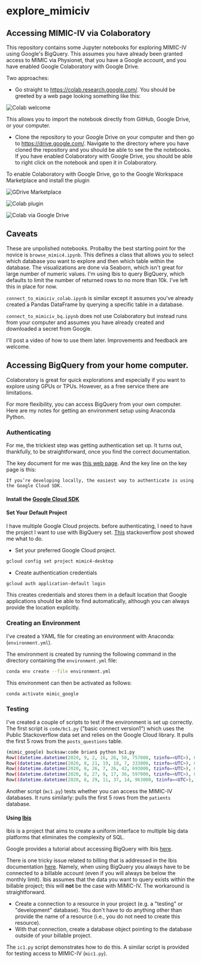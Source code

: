 # explore_mimiciv

## Accessing MIMIC-IV via Colaboratory

This repository contains some Jupyter notebooks for exploring MIMIC-IV using Google's BigQuery. This assumes you have already been granted access to MIMIC via Physionet, that you have a Google account, and you have enabled Google Colaboratory with Google Drive.

Two approaches:

- Go straight to https://colab.research.google.com/. You should be greeted by a web page looking something like this:

![Colab welcome](media/colab1.png)

This allows you to import the notebook directly from GitHub, Google Drive, or your computer.

- Clone the repository to your Google Drive on your computer and then go to https://drive.google.com/. Navigate to the directory where you have cloned the repository and you should be able to see the the notebooks. If you have enabled Colaboratory with Google Drive, you should be able to right click on the notebook and open it in Colaboratory.

To enable Colaboratory with Google Drive, go to the Google Workspace Marketplace and install the plugin

![GDrive Marketplace](media/gdrive_marketplace.png)

![Colab plugin](media/colab_plugin.png)


![Colab via Google Drive](media/colab_gdrive.png)

## Caveats

These are unpolished notebooks. Probalby the best starting point for the novice is `browse_mimic4.ipynb`. This defines a class that allows you to select which database you want to explore and then which table within the database. The visualizations are done via Seaborn, which isn't great for large number of numeric values. I'm using Ibis to query BigQuery, which defaults to limit the number of returned rows to no more than 10k. I've left this in place for now.

`connect_to_mimiciv_colab.ipynb` is similar except it assumes you've already created a Pandas DataFrame by querying a specific table in a database.

`connect_to_mimiciv_bq.ipynb` does not use Colaboratory but instead runs from your computer and assumes you have already created and downloaded a secret from Google.

I'll post a video of how to use them later. Improvements and feedback are welcome.

## Accessing BigQuery from your home computer.

Colaboratory is great for quick explorations and especially if you want to explore using GPUs or TPUs. However, as a free service there are limitations.

For more flexibility, you can access BigQuery from your own computer. Here are my notes for getting an environment setup using Anaconda Python.

### Authenticating

For me, the trickiest step was getting authentication set up. It turns out, thankfully, to be straightforward, once you find the correct documentation.

The key document for me was [this web page](https://googleapis.dev/python/google-api-core/latest/auth.html). And the key line on the key page is this:

```
If you’re developing locally, the easiest way to authenticate is using the Google Cloud SDK.

```

#### Install the [Google Cloud SDK](https://cloud.google.com/sdk)

#### Set Your Default Project

I have multiple Google Cloud projects. before authenticating, I need to have the project I want to use with BigQuery set. [This](https://stackoverflow.com/questions/46770900/how-to-change-the-project-in-gcp-using-cli-commands) stackoverflow post showed me what to do.

- Set your preferred Google Cloud project.
```bash
gcloud config set project mimic4-desktop
```
- Create authentication credentials
```bash
gcloud auth application-default login
```

This creates credentials and stores them in a default location that Google applications should be able to find automatically, although you can always provide the location explicitly.

### Creating an Environment

I've created a YAML file for creating an environment with Anaconda: (`environment.yml`).

The environment is created by running the following command in the directory containing the `environment.yml` file:

```bash
conda env create --file environment.yml
```

This environment can then be activated as follows:

```bash
conda activate mimic_google
```

### Testing

I've created a couple of scripts to test if the environment is set up correctly. The first script is `code/bc1.py` ("basic connect version1") which uses the Public Stackoverflow data set and relies on the Google Cloud library. It pulls the first 5 rows from the `posts_questions` table.

```bash
(mimic_google) bucksaw:code brian$ python bc1.py
Row((datetime.datetime(2020, 9, 2, 16, 26, 50, 757000, tzinfo=<UTC>), 0), {'creation_date': 0, 'answer_count': 1})
Row((datetime.datetime(2020, 8, 21, 19, 18, 7, 333000, tzinfo=<UTC>), 0), {'creation_date': 0, 'answer_count': 1})
Row((datetime.datetime(2020, 8, 26, 7, 26, 42, 693000, tzinfo=<UTC>), 0), {'creation_date': 0, 'answer_count': 1})
Row((datetime.datetime(2020, 8, 27, 9, 17, 36, 597000, tzinfo=<UTC>), 0), {'creation_date': 0, 'answer_count': 1})
Row((datetime.datetime(2020, 8, 29, 11, 37, 14, 963000, tzinfo=<UTC>), 0), {'creation_date': 0, 'answer_count': 1})
```

Another script (`mc1.py`) tests whether you can access the MIMIC-IV databases. It runs similarly: pulls the first 5 rows from the `patients` database.

#### Using [Ibis](https://ibis-project.org/)

Ibis is a project that aims to create a uniform interface to multiple big data platforms that eliminates the complexity of SQL.

Google provides a tutorial about accessing BigQuery with Ibis [here](https://cloud.google.com/community/tutorials/bigquery-ibis).

There is one tricky issue related to billing that is addressed in the Ibis documentation [here](https://ibis-project.org/docs/backends/bigquery.html#bigquery-quickstart). Namely, when using BigQuery you always have to be connected to a billable account (even if you will always be below the monthly limit). Ibis assumes that the data you want to query exists within the billable project; this will __not__ be the case with MIMIC-IV. The workaround is straightforward.

- Create a connection to a resource in your project (e.g. a "testing" or "development" database). You don't have to do anything other than provide the name of a resource (i.e., you do not need to create this resource).
- With that connection, create a database object pointing to the database outside of your billable project.

The `ic1.py` script demonstrates how to do this. A similar script is provided for testing access to MIMIC-IV (`mic1.py`).
